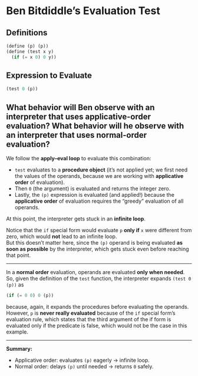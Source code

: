 # Ben Bitdiddle’s Evaluation Test

## Definitions
```scheme
(define (p) (p))
(define (test x y)
  (if (= x 0) 0 y))
```

## Expression to Evaluate
```scheme
(test 0 (p))
```
What behavior will Ben observe with an interpreter that
uses applicative-order evaluation? What behavior will he
observe with an interpreter that uses normal-order evaluation?
---

We follow the **apply–eval loop** to evaluate this combination:

- `test` evaluates to a **procedure object** (it’s not applied yet; we first need the values of the operands, because we are working with **applicative order** of evaluation).
- Then `0` (the argument) is evaluated and returns the integer zero.
- Lastly, the `(p)` expression is evaluated (and applied!) because the **applicative order** of evaluation requires the “greedy” evaluation of all operands.

At this point, the interpreter gets stuck in an **infinite loop**.  

Notice that the `if` special form would evaluate `p` **only if** `x` were different from zero, which would **not** lead to an infinite loop.  
But this doesn’t matter here, since the `(p)` operand is being evaluated **as soon as possible** by the interpreter, which gets stuck even before reaching that point.

---

In a **normal order** evaluation, operands are evaluated **only when needed**.  
So, given the definition of the `test` function, the interpreter expands `(test 0 (p))` as

```scheme
(if (= 0 0) 0 (p))
```
because, again, it expands the procedures before evaluating the operands. However, `p` is **never really evaluated** because of the `if` special form’s evaluation rule, which states that the third argument of the if form is evaluated only if the predicate is false, which would not be the case in this example.

---

**Summary:**  
- Applicative order: evaluates `(p)` eagerly → infinite loop.  
- Normal order: delays `(p)` until needed → returns `0` safely.